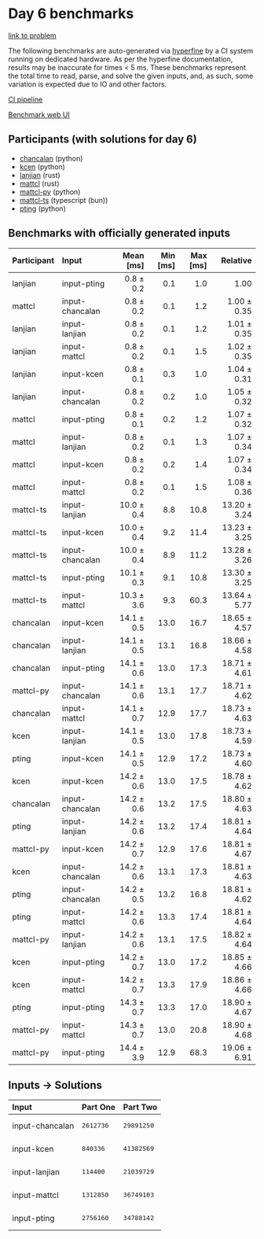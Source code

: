 # Day 6 benchmarks

[link to problem](https://adventofcode.com/2023/day/6)

The following benchmarks are auto-generated via
[hyperfine](https://github.com/sharkdp/hyperfine) by a CI system running on
dedicated hardware. As per the hyperfine documentation, results may be
inaccurate for times < 5 ms. These benchmarks represent the total time to read,
parse, and solve the given inputs, and, as such, some variation is expected due
to IO and other factors.

[CI pipeline](http://ci.papercode.net:8080/teams/main/pipelines/aoc2023)

[Benchmark web UI](https://aoc.ancalagon.black)


## Participants (with solutions for day 6)

- [chancalan](https://github.com/chancalan/aoc2023) (python)
- [kcen](https://github.com/kcen/aoc2023) (python)
- [lanjian](https://github.com/lanjian/aoc-2023) (rust)
- [mattcl](https://github.com/mattcl/aoc2023) (rust)
- [mattcl-py](https://github.com/mattcl/aoc2023-py) (python)
- [mattcl-ts](https://github.com/mattcl/aoc2023-js) (typescript (bun))
- [pting](https://github.com/pting/aoc2023) (python)


## Benchmarks with officially generated inputs

| Participant | Input | Mean [ms] | Min [ms] | Max [ms] | Relative |
|:---|:---|---:|---:|---:|---:|
| lanjian | input-pting | 0.8 ± 0.2 | 0.1 | 1.0 | 1.00 |
| mattcl | input-chancalan | 0.8 ± 0.2 | 0.1 | 1.2 | 1.00 ± 0.35 |
| lanjian | input-lanjian | 0.8 ± 0.2 | 0.1 | 1.2 | 1.01 ± 0.35 |
| lanjian | input-mattcl | 0.8 ± 0.2 | 0.1 | 1.5 | 1.02 ± 0.35 |
| lanjian | input-kcen | 0.8 ± 0.1 | 0.3 | 1.0 | 1.04 ± 0.31 |
| lanjian | input-chancalan | 0.8 ± 0.2 | 0.2 | 1.0 | 1.05 ± 0.32 |
| mattcl | input-pting | 0.8 ± 0.1 | 0.2 | 1.2 | 1.07 ± 0.32 |
| mattcl | input-lanjian | 0.8 ± 0.2 | 0.1 | 1.3 | 1.07 ± 0.34 |
| mattcl | input-kcen | 0.8 ± 0.2 | 0.2 | 1.4 | 1.07 ± 0.34 |
| mattcl | input-mattcl | 0.8 ± 0.2 | 0.1 | 1.5 | 1.08 ± 0.36 |
| mattcl-ts | input-lanjian | 10.0 ± 0.4 | 8.8 | 10.8 | 13.20 ± 3.24 |
| mattcl-ts | input-kcen | 10.0 ± 0.4 | 9.2 | 11.4 | 13.23 ± 3.25 |
| mattcl-ts | input-chancalan | 10.0 ± 0.4 | 8.9 | 11.2 | 13.28 ± 3.26 |
| mattcl-ts | input-pting | 10.1 ± 0.3 | 9.1 | 10.8 | 13.30 ± 3.25 |
| mattcl-ts | input-mattcl | 10.3 ± 3.6 | 9.3 | 60.3 | 13.64 ± 5.77 |
| chancalan | input-kcen | 14.1 ± 0.5 | 13.0 | 16.7 | 18.65 ± 4.57 |
| chancalan | input-lanjian | 14.1 ± 0.5 | 13.1 | 16.8 | 18.66 ± 4.58 |
| chancalan | input-pting | 14.1 ± 0.6 | 13.0 | 17.3 | 18.71 ± 4.61 |
| mattcl-py | input-chancalan | 14.1 ± 0.6 | 13.1 | 17.7 | 18.71 ± 4.62 |
| chancalan | input-mattcl | 14.1 ± 0.7 | 12.9 | 17.7 | 18.73 ± 4.63 |
| kcen | input-lanjian | 14.1 ± 0.5 | 13.0 | 17.8 | 18.73 ± 4.59 |
| pting | input-kcen | 14.1 ± 0.5 | 12.9 | 17.2 | 18.73 ± 4.60 |
| kcen | input-kcen | 14.2 ± 0.6 | 13.0 | 17.5 | 18.78 ± 4.62 |
| chancalan | input-chancalan | 14.2 ± 0.6 | 13.2 | 17.5 | 18.80 ± 4.63 |
| pting | input-lanjian | 14.2 ± 0.6 | 13.2 | 17.4 | 18.81 ± 4.64 |
| mattcl-py | input-kcen | 14.2 ± 0.7 | 12.9 | 17.6 | 18.81 ± 4.67 |
| kcen | input-chancalan | 14.2 ± 0.6 | 13.1 | 17.3 | 18.81 ± 4.63 |
| pting | input-chancalan | 14.2 ± 0.5 | 13.2 | 16.8 | 18.81 ± 4.62 |
| pting | input-mattcl | 14.2 ± 0.6 | 13.3 | 17.4 | 18.81 ± 4.64 |
| mattcl-py | input-lanjian | 14.2 ± 0.6 | 13.1 | 17.5 | 18.82 ± 4.64 |
| kcen | input-pting | 14.2 ± 0.7 | 13.0 | 17.2 | 18.85 ± 4.66 |
| kcen | input-mattcl | 14.2 ± 0.7 | 13.3 | 17.9 | 18.86 ± 4.66 |
| pting | input-pting | 14.3 ± 0.7 | 13.3 | 17.0 | 18.90 ± 4.67 |
| mattcl-py | input-mattcl | 14.3 ± 0.7 | 13.0 | 20.8 | 18.90 ± 4.68 |
| mattcl-py | input-pting | 14.4 ± 3.9 | 12.9 | 68.3 | 19.06 ± 6.91 |


## Inputs -> Solutions

| Input | Part One | Part Two |
|:---|:---|:---|
|input-chancalan|<pre>2612736</pre>|<pre>29891250</pre>|
|input-kcen|<pre>840336</pre>|<pre>41382569</pre>|
|input-lanjian|<pre>114400</pre>|<pre>21039729</pre>|
|input-mattcl|<pre>1312850</pre>|<pre>36749103</pre>|
|input-pting|<pre>2756160</pre>|<pre>34788142</pre>|